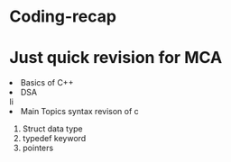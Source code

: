 # Coding-recap
<h1>Just quick revision for MCA</h1>
<li>Basics of C++</li>
<li>DSA</li>li
<li>Main Topics syntax revison of c </li>
    <ol>
    <li>Struct data type</li>
    <li>typedef keyword</li>
    <li>pointers</ki>
    </ol>
